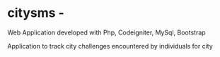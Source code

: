 # citysms - 

Web Application developed with Php, Codeigniter, MySql, Bootstrap

Application to track city challenges encountered by individuals for city
